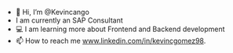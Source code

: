 - 👋 Hi, I’m @Kevincango
- I am currently an SAP Consultant
- 💻 I am learning more about Frontend and Backend development
- 📫 How to reach me www.linkedin.com/in/kevincgomez98.

<!---
Kevincango/Kevincango is a ✨ special ✨ repository because its `README.md` (this file) appears on your GitHub profile.
You can click the Preview link to take a look at your changes.
--->
